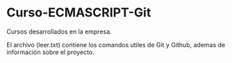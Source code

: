 # Curso-ECMASCRIPT-Git
Cursos desarrollados en la empresa.

El archivo (leer.txt) contiene los comandos utiles de Git y Github, ademas de información sobre el proyecto.
